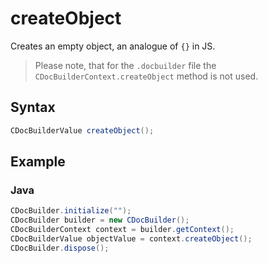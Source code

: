 # createObject

Creates an empty object, an analogue of `{}` in JS.

> Please note, that for the `.docbuilder` file the `CDocBuilderContext.createObject` method is not used.

## Syntax

```java
CDocBuilderValue createObject();
```

## Example

### Java

``` java
CDocBuilder.initialize("");
CDocBuilder builder = new CDocBuilder();
CDocBuilderContext context = builder.getContext();
CDocBuilderValue objectValue = context.createObject();
CDocBuilder.dispose();
```
